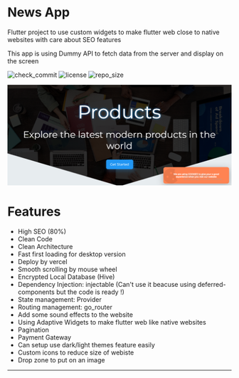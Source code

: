 # News App

Flutter project to use custom widgets to make flutter web close to native websites with care about SEO features

This app is using Dummy API to fetch data from the server and display on the screen



![check_commit](https://img.shields.io/github/checks-status/ABDULKARIMALBAIK/flutter_web_products/main?label=check_commit&logo=github&style=flat-square)
![license](https://img.shields.io/github/license/ABDULKARIMALBAIK/flutter_web_products?color=yellow&label=license&logo=github&style=flat-square)
![repo_size](https://img.shields.io/github/languages/code-size/ABDULKARIMALBAIK/flutter_web_products?color=red&label=repo_size&logo=github&style=flat-square)




<div align="center">
<img src="https://github.com/ABDULKARIMALBAIK/flutter_web_products/raw/main/screenshots/products1.png" alt="photo1"/>
</div>



# Features

- High SEO (80%)
- Clean Code
- Clean Architecture
- Fast first loading for desktop version
- Deploy by vercel 
- Smooth scrolling by mouse wheel
- Encrypted Local Database (Hive)
- Dependency Injection: injectable (Can't use it beacuse using deferred-components but the code is ready !)
- State management: Provider
- Routing management: go_router
- Add some sound effects to the website
- Using Adaptive Widgets to make flutter web like native websites
- Pagination
- Payment Gateway
- Can setup use dark/light themes feature easily
- Custom icons to reduce size of webiste
- Drop zone to put on an image


---
